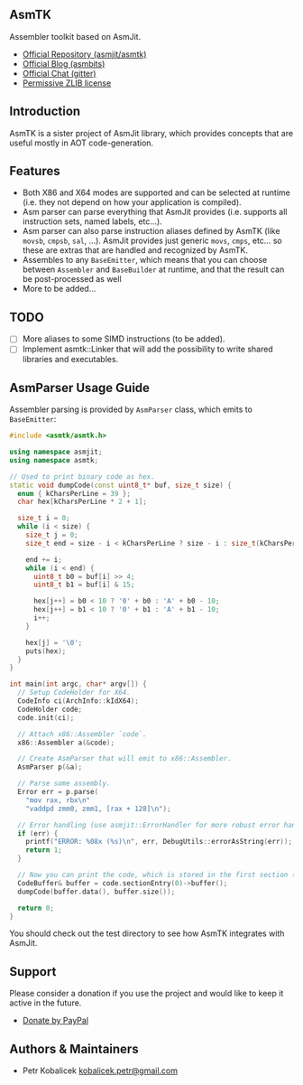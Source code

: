 AsmTK
-----

Assembler toolkit based on AsmJit.

  * [Official Repository (asmjit/asmtk)](https://github.com/asmjit/asmtk)
  * [Official Blog (asmbits)](https://asmbits.blogspot.com/ncr)
  * [Official Chat (gitter)](https://gitter.im/asmjit/asmjit)
  * [Permissive ZLIB license](./LICENSE.md)

Introduction
------------

AsmTK is a sister project of AsmJit library, which provides concepts that are useful mostly in AOT code-generation.

Features
--------

  * Both X86 and X64 modes are supported and can be selected at runtime (i.e. they not depend on how your application is compiled).
  * Asm parser can parse everything that AsmJit provides (i.e. supports all instruction sets, named labels, etc...).
  * Asm parser can also parse instruction aliases defined by AsmTK (like `movsb`, `cmpsb`, `sal`, ...). AsmJit provides just generic `movs`, `cmps`, etc... so these are extras that are handled and recognized by AsmTK.
  * Assembles to any `BaseEmitter`, which means that you can choose between `Assembler` and `BaseBuilder` at runtime, and that the result can be post-processed as well
  * More to be added...

TODO
----

  * [ ] More aliases to some SIMD instructions (to be added).
  * [ ] Implement asmtk::Linker that will add the possibility to write shared libraries and executables.

AsmParser Usage Guide
---------------------

Assembler parsing is provided by `AsmParser` class, which emits to `BaseEmitter`:

```C++
#include <asmtk/asmtk.h>

using namespace asmjit;
using namespace asmtk;

// Used to print binary code as hex.
static void dumpCode(const uint8_t* buf, size_t size) {
  enum { kCharsPerLine = 39 };
  char hex[kCharsPerLine * 2 + 1];

  size_t i = 0;
  while (i < size) {
    size_t j = 0;
    size_t end = size - i < kCharsPerLine ? size - i : size_t(kCharsPerLine);

    end += i;
    while (i < end) {
      uint8_t b0 = buf[i] >> 4;
      uint8_t b1 = buf[i] & 15;

      hex[j++] = b0 < 10 ? '0' + b0 : 'A' + b0 - 10;
      hex[j++] = b1 < 10 ? '0' + b1 : 'A' + b1 - 10;
      i++;
    }

    hex[j] = '\0';
    puts(hex);
  }
}

int main(int argc, char* argv[]) {
  // Setup CodeHolder for X64.
  CodeInfo ci(ArchInfo::kIdX64);
  CodeHolder code;
  code.init(ci);

  // Attach x86::Assembler `code`.
  x86::Assembler a(&code);

  // Create AsmParser that will emit to x86::Assembler.
  AsmParser p(&a);

  // Parse some assembly.
  Error err = p.parse(
    "mov rax, rbx\n"
    "vaddpd zmm0, zmm1, [rax + 128]\n");

  // Error handling (use asmjit::ErrorHandler for more robust error handling).
  if (err) {
    printf("ERROR: %08x (%s)\n", err, DebugUtils::errorAsString(err));
    return 1;
  }

  // Now you can print the code, which is stored in the first section (.text).
  CodeBuffer& buffer = code.sectionEntry(0)->buffer();
  dumpCode(buffer.data(), buffer.size());

  return 0;
}
```

You should check out the test directory to see how AsmTK integrates with AsmJit.

Support
-------

Please consider a donation if you use the project and would like to keep it active in the future.

  * [Donate by PayPal](https://www.paypal.com/cgi-bin/webscr?cmd=_donations&business=QDRM6SRNG7378&lc=EN;&item_name=asmtk&currency_code=EUR)

Authors & Maintainers
---------------------

  * Petr Kobalicek <kobalicek.petr@gmail.com>
